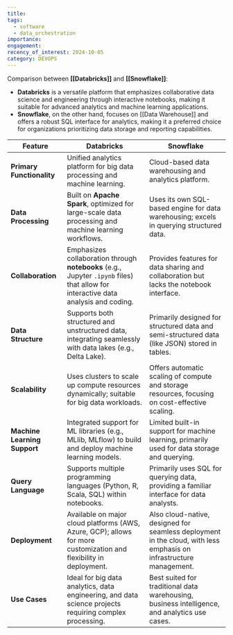 ```yaml
---
title: 
tags:
  - software
  - data_orchestration
importance: 
engagement: 
recency_of_interest: 2024-10-05
category: DEVOPS
---
```

Comparison between **[[Databricks]]** and **[[Snowflake]]**:

- **Databricks** is a versatile platform that emphasizes collaborative data science and engineering through interactive notebooks, making it suitable for advanced analytics and machine learning applications.
- **Snowflake**, on the other hand, focuses on [[Data Warehouse]] and offers a robust SQL interface for analytics, making it a preferred choice for organizations prioritizing data storage and reporting capabilities.

| Feature                      | **Databricks**                                         | **Snowflake**                                      |
|------------------------------|-------------------------------------------------------|---------------------------------------------------|
| **Primary Functionality**     | Unified analytics platform for big data processing and machine learning. | Cloud-based data warehousing and analytics platform. |
| **Data Processing**           | Built on **Apache Spark**, optimized for large-scale data processing and machine learning workflows. | Uses its own SQL-based engine for data warehousing; excels in querying structured data. |
| **Collaboration**             | Emphasizes collaboration through **notebooks** (e.g., Jupyter `.ipynb` files) that allow for interactive data analysis and coding. | Provides features for data sharing and collaboration but lacks the notebook interface. |
| **Data Structure**            | Supports both structured and unstructured data, integrating seamlessly with data lakes (e.g., Delta Lake). | Primarily designed for structured data and semi-structured data (like JSON) stored in tables. |
| **Scalability**               | Uses clusters to scale up compute resources dynamically; suitable for big data workloads. | Offers automatic scaling of compute and storage resources, focusing on cost-effective scaling. |
| **Machine Learning Support**  | Integrated support for ML libraries (e.g., MLlib, MLflow) to build and deploy machine learning models. | Limited built-in support for machine learning, primarily used for data storage and querying. |
| **Query Language**            | Supports multiple programming languages (Python, R, Scala, SQL) within notebooks. | Primarily uses SQL for querying data, providing a familiar interface for data analysts. |
| **Deployment**                | Available on major cloud platforms (AWS, Azure, GCP); allows for more customization and flexibility in deployment. | Also cloud-native, designed for seamless deployment in the cloud, with less emphasis on infrastructure management. |
| **Use Cases**                 | Ideal for big data analytics, data engineering, and data science projects requiring complex processing. | Best suited for traditional data warehousing, business intelligence, and analytics use cases. |


